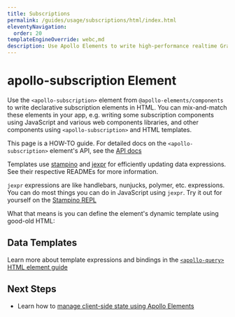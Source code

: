 ```yaml
---
title: Subscriptions
permalink: /guides/usage/subscriptions/html/index.html
eleventyNavigation:
  order: 20
templateEngineOverride: webc,md
description: Use Apollo Elements to write high-performance realtime GraphQL subscription components
---
```

# apollo-subscription Element

Use the `<apollo-subscription>` element from `@apollo-elements/components` to 
write declarative subscription elements in HTML. You can mix-and-match these 
elements in your app, e.g. writing some subscription components using JavaScript 
and various web components libraries, and other components using 
`<apollo-subscription>` and HTML templates.

<inline-notification type="tip">

This page is a HOW-TO guide. For detailed docs on the `<apollo-subscription>` element's API, see the [API docs](/api/components/apollo-subscription/)

</inline-notification>

Templates use [stampino](https://npm.im/stampino) and 
[jexpr](https://npm.im/jexpr) for efficiently updating data expressions. See 
their respective READMEs for more information.

<inline-notification type="tip">

`jexpr` expressions are like handlebars, nunjucks, polymer, etc. expressions. 
You can do most things you can do in JavaScript using `jexpr`. Try it out for 
yourself on the [Stampino 
REPL](https://github.com/justinfagnani/stampino/issues/14)

</inline-notification>

What that means is you can define the element's dynamic template using good-old 
HTML:

<code-copy>
  <template webc:raw>

  ```html
  <apollo-subscription>
    <script type="application/json">
      subscription Notifications {
        newNotifications { href title }
      }
    </script>

    <template>
      <style>
        :host([loading]) {
          opacity: 0;
        }
      </style>

      <link🤡 rel="stylesheet" href="/components/notifications.css">

      <ol class="notifications-list">
        <template type="repeat" repeat="{%raw%}{{ data.notifications }}{%endraw%}">
          <li>
            <a href="{%raw%}{{ item.href }}{%endraw%}">{%raw%}{{ item.title }}{%endraw%}</a>
          </li>
        </template>
      <ol>
    </template>
  </apollo-subscription>
  ```

  </template>
</code-copy>

## Data Templates

Learn more about template expressions and bindings in the [`<apollo-query>` HTML 
element guide](/guides/usage/queries/html/#template-expressions)

## Next Steps
- Learn how to [manage client-side state using Apollo 
Elements](/guides/usage/local-state/)
